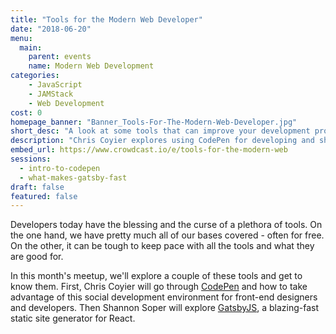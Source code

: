 ```yaml
---
title: "Tools for the Modern Web Developer"
date: "2018-06-20"
menu:
  main:
    parent: events
    name: Modern Web Development
categories:
    - JavaScript
    - JAMStack
    - Web Development
cost: 0
homepage_banner: "Banner_Tools-For-The-Modern-Web-Developer.jpg"
short_desc: "A look at some tools that can improve your development process."
description: "Chris Coyier explores using CodePen for developing and sharing code. Shannon Soper looks at building super fast sites using React, GraphQL and Gatsby."
embed_url: https://www.crowdcast.io/e/tools-for-the-modern-web
sessions:
  - intro-to-codepen
  - what-makes-gatsby-fast
draft: false
featured: false
---
```


Developers today have the blessing and the curse of a plethora of tools. On the one hand, we have pretty much all of our bases covered - often for free. On the other, it can be tough to keep pace with all the tools and what they are good for.

In this month's meetup, we'll explore a couple of these tools and get to know them. First, Chris Coyier will go through [CodePen](https://codepen.io/) and how to take advantage of this social development environment for front-end designers and developers. Then Shannon Soper will explore [GatsbyJS](https://www.gatsbyjs.org/), a blazing-fast static site generator for React.